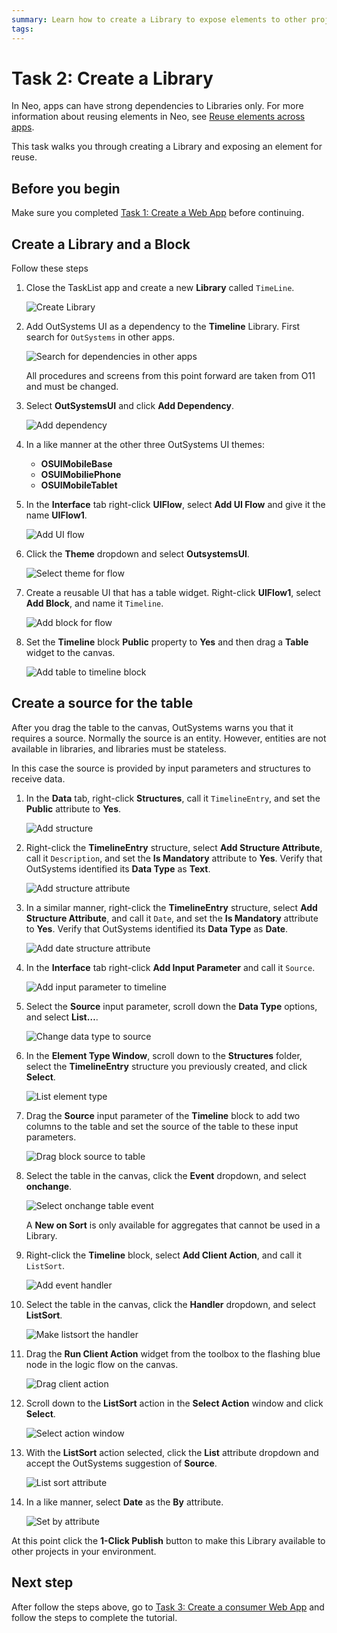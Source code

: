 ```yaml
---
summary: Learn how to create a Library to expose elements to other projects. 
tags: 
---
```

# Task 2: Create a Library

In Neo, apps can have strong dependencies to Libraries only. <!--Libraries are versioned and projects reuse elements from a specific Library version. -->For more information about reusing elements in Neo, see [Reuse elements across apps](reuse-elements.md).

This task walks you through creating a Library and exposing an element for reuse.

## Before you begin

Make sure you completed [Task 1: Create a Web App](tutorial-1-create-web-app.md) before continuing.

## Create a Library and a Block

Follow these steps

1. Close the TaskList app and create a new **Library** called `TimeLine`.

    ![Create Library](images/create-library.png "Create library") 

1. Add OutSystems UI as a dependency to the **Timeline** Library. First search for `OutSystems` in other apps.

    ![Search for dependencies in other apps](images/search-for-dependencies-in-other-apps.png "Search for dependencies in other apps") 

    <div class="info" markdown="1">

    All procedures and screens from this point forward are taken from O11 and must be changed. 

    </div>
    
1. Select **OutSystemsUI** and click **Add Dependency**.

    ![Add dependency](images/add-dependency.png "Add dependency") 

1. In a like manner at the other three OutSystems UI themes:
    * **OSUIMobileBase**
    * **OSUIMobiliePhone**
    * **OSUIMobileTablet**

1. In the **Interface** tab right-click **UIFlow**, select **Add UI Flow** and give it the name **UIFlow1**. 

    ![Add UI flow](images/add-ui-flow.png "Add UI flow") 

1. Click the **Theme** dropdown and select **OutsystemsUI**.

    ![Select theme for flow](images/select-theme-for-flow.png "Select theme for flow") 

1. Create a reusable UI that has a table widget. Right-click **UIFlow1**, select **Add Block**, and name it `Timeline`.

    ![Add block for flow](images/add-block-to-uiflow.png "Add block for flow") 

1. Set the **Timeline** block **Public** property to **Yes** and then drag a **Table** widget to the canvas.  

    ![Add table to timeline block](images/add-table-to-timeline-block.png "Add table to timeline block") 

## Create a source for the table

After you drag the table to the canvas, OutSystems warns you that it requires a source. Normally the source is an entity. However, entities are not available in libraries, and libraries must be stateless.

In this case the source is provided by input parameters and structures to receive data.

1. In the **Data** tab, right-click **Structures**, call it `TimelineEntry`, and set the **Public** attribute to **Yes**. 

    ![Add structure](images/add-structure.png "Add structure") 

1. Right-click the **TimelineEntry** structure, select **Add Structure Attribute**, call it `Description`, and set the **Is Mandatory** attribute to **Yes**. Verify that OutSystems identified its **Data Type** as **Text**.

    ![Add structure attribute](images/add-structure-attribute.png "Add structure attribute") 

1. In a similar manner, right-click the **TimelineEntry** structure, select **Add Structure Attribute**, and call it `Date`, and set the **Is Mandatory** attribute to **Yes**. Verify that OutSystems identified its **Data Type** as **Date**.

    ![Add date structure attribute](images/add-date-structure-attribute.png "Add date structure attribute") 

1. In the **Interface** tab right-click **Add Input Parameter** and call it `Source`.

    ![Add input parameter to timeline](images/add-input-paramter-to-timeline.png "Add input parameter to timeline") 

1. Select the **Source** input parameter, scroll down the **Data Type** options, and select **List…**.

    ![Change data type to source](images/change-data-type-to-list.png "Change data type to source") 

1. In the **Element Type Window**, scroll down to the **Structures** folder, select the **TimelineEntry** structure you previously created, and click **Select**.

    ![List element type](images/list-element-type-window.png "List element type") 

1. Drag the **Source** input parameter of the **Timeline** block to add two columns to the table and set the source of the table to these input parameters.

    ![Drag block source to table](images/drag-block-source-to-table.png "Drag block source to table") 

1. Select the table in the canvas, click the **Event** dropdown, and select **onchange**.

    ![Select onchange table event](images/select-onchange-table-event.png "Select onchange table event")  


    <div class="info" markdown="1">

    A **New on Sort** is only available for aggregates that cannot be used in a Library.

    </div>


1. Right-click the **Timeline** block, select **Add Client Action**,  and call it `ListSort`.

    ![Add event handler](images/add-event-handler.png "Add event handler") 

1. Select the table in the canvas, click the **Handler** dropdown, and select **ListSort**.

    ![Make listsort the handler](images/make-listsort-the-handler.png "Make listsort the handler")  

1. Drag the **Run Client Action** widget from the toolbox to the flashing blue node in the logic flow on the canvas.

    ![Drag client action](images/drag-client-action.png "Drag client action") 

1. Scroll down to the **ListSort** action in the **Select Action** window and click **Select**.

    ![Select action window](images/select-action-window.png "Select action window") 

1. With the **ListSort** action selected, click the **List** attribute dropdown and accept the OutSystems suggestion of **Source**.

    ![List sort attribute](images/list-sort-attribute.png "List sort attribute") 

1. In a like manner, select **Date** as the **By** attribute.

    ![Set by attribute](images/set-by-attribute.png "Set by attribute") 

At this point click the **1-Click Publish** button to make this Library available to other projects in your environment.

## Next step

After follow the steps above, go to [Task 3: Create a consumer Web App](tutorial-3-create-calendar.md) and follow the steps to complete the tutorial.
